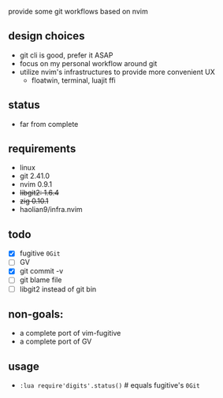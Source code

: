 provide some git workflows based on nvim

## design choices
* git cli is good, prefer it ASAP
* focus on my personal workflow around git
* utilize nvim's infrastructures to provide more convenient UX
    * floatwin, terminal, luajit ffi

## status
* far from complete

## requirements
* linux
* git 2.41.0
* nvim 0.9.1
* ~~libgit2: 1.6.4~~
* ~~zig 0.10.1~~
* haolian9/infra.nvim

## todo
* [x] fugitive `0Git` 
* [ ] GV
* [x] git commit -v
* [ ] git blame file
* [ ] libgit2 instead of git bin

## non-goals:
* a complete port of vim-fugitive
* a complete port of GV

## usage
* `:lua require'digits'.status()` # equals fugitive's `0Git`
